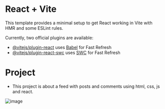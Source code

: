 # React + Vite

This template provides a minimal setup to get React working in Vite with HMR and some ESLint rules.

Currently, two official plugins are available:

- [@vitejs/plugin-react](https://github.com/vitejs/vite-plugin-react/blob/main/packages/plugin-react/README.md) uses [Babel](https://babeljs.io/) for Fast Refresh
- [@vitejs/plugin-react-swc](https://github.com/vitejs/vite-plugin-react-swc) uses [SWC](https://swc.rs/) for Fast Refresh


# Project

- This project is about a feed with posts and comments using html, css, js and react.

![image](https://github.com/viniciustg/project-react-feed/assets/50466526/9acdbeaa-f5bb-4371-9e78-107c6a269baf)
